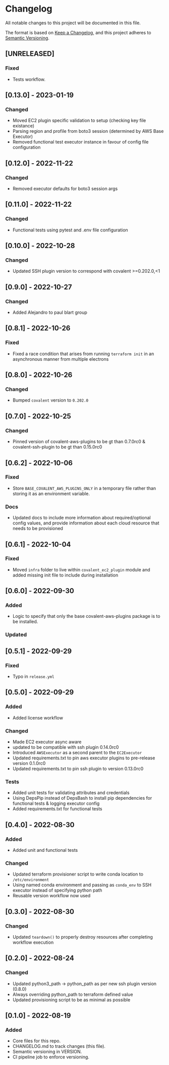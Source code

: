 # Changelog

All notable changes to this project will be documented in this file.

The format is based on [Keep a Changelog](https://keepachangelog.com/en/1.0.0/),
and this project adheres to [Semantic Versioning](https://semver.org/spec/v2.0.0.html).

## [UNRELEASED]

### Fixed

- Tests workflow.

## [0.13.0] - 2023-01-19

### Changed

- Moved EC2 plugin specific validation to setup (checking key file existance)
- Parsing region and profile from boto3 session (determined by AWS Base Executor)
- Removed functional test executor instance in favour of config file configuration

## [0.12.0] - 2022-11-22

### Changed

- Removed executor defaults for boto3 session args

## [0.11.0] - 2022-11-22

### Changed

- Functional tests using pytest and .env file configuration

## [0.10.0] - 2022-10-28

### Changed

- Updated SSH plugin version to correspond with covalent >=0.202.0,<1

## [0.9.0] - 2022-10-27

### Changed

- Added Alejandro to paul blart group

## [0.8.1] - 2022-10-26

### Fixed

- Fixed a race condition that arises from running `terraform init` in an asynchronous manner from multiple electrons
## [0.8.0] - 2022-10-26

### Changed

- Bumped `covalent` version to `0.202.0`

## [0.7.0] - 2022-10-25

### Changed

- Pinned version of covalent-aws-plugins to be gt than 0.7.0rc0 & covalent-ssh-plugin to be gt than 0.15.0rc0

## [0.6.2] - 2022-10-06

### Fixed

- Store `BASE_COVALENT_AWS_PLUGINS_ONLY` in a temporary file rather than storing it as an environment variable.

### Docs

- Updated docs to include more information about required/optional config values, and provide information about each cloud resource that needs to be provisioned

## [0.6.1] - 2022-10-04

### Fixed

- Moved `infra` folder to live within `covalent_ec2_plugin` module and added missing init file to include during installation

## [0.6.0] - 2022-09-30

### Added

-  Logic to specify that only the base covalent-aws-plugins package is to be installed.

### Updated

## [0.5.1] - 2022-09-29

### Fixed

- Typo in `release.yml`

## [0.5.0] - 2022-09-29

### Added

- Added license workflow

### Changed

- Made EC2 executor async aware
- updated to be compatible with ssh plugin 0.14.0rc0
- Introduced `AWSExecutor` as a second parent to the `EC2Executor`
- Updated requirements.txt to pin aws executor plugins to pre-release version 0.1.0rc0
- Updated requirements.txt to pin ssh plugin to version 0.13.0rc0

### Tests

- Added unit tests for validating attributes and credentials
- Using DepsPip instead of DepsBash to install pip dependencies for functional tests & logging executor config
- Added requirements.txt for functional tests

## [0.4.0] - 2022-08-30

### Added

- Added unit and functional tests

### Changed

- Updated terraform provisioner script to write conda location to `/etc/environment`
- Using named conda environment and passing as `conda_env` to SSH executor instead of specifying python path
- Reusable version workflow now used

## [0.3.0] - 2022-08-30

### Changed

- Updated `teardown()` to properly destroy resources after completing workflow execution

## [0.2.0] - 2022-08-24

### Changed

- Updated python3_path -> python_path as per new ssh plugin version (0.8.0)
- Always overriding python_path to terraform defined value
- Updated provisioning script to be as minimal as possible

## [0.1.0] - 2022-08-19

### Added

- Core files for this repo.
- CHANGELOG.md to track changes (this file).
- Semantic versioning in VERSION.
- CI pipeline job to enforce versioning.
